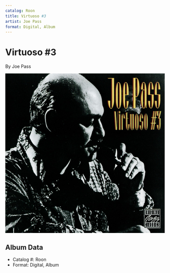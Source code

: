 ```yaml
---
catalog: Roon
title: Virtuoso #3
artist: Joe Pass
format: Digital, Album
---
```


# Virtuoso #3

By Joe Pass

![](../../assets/albumcovers/Joe_Pass-Virtuoso_3.png)

## Album Data

- Catalog #: Roon
- Format: Digital, Album


